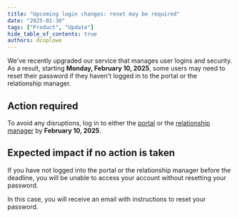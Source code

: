 ```yaml
---
title: "Upcoming login changes: reset may be required"
date: "2025-01-30"
tags: ["Product", "Update"]
hide_table_of_contents: true
authors: dcoplowe
---
```


We've recently upgraded our service that manages user logins and security. As a result, starting **Monday, February 10, 2025**, some users may need to reset their password if they haven't logged in to the portal or the relationship manager.

<!--truncate-->

## Action required

To avoid any disruptions, log in to either the [portal](https://app.codat.io/) or the [relationship manager](https://relationships.codat.io/) by **February 10, 2025**.

## Expected impact if no action is taken

If you have not logged into the portal or the relationship manager before the deadline, you will be unable to access your account without resetting your password.

In this case, you will receive an email with instructions to reset your password.